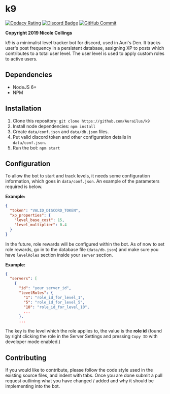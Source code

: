 # k9

[![Codacy Rating](https://img.shields.io/codacy/grade/a3bc75897a9c4553a320b2745a8f7f9f.svg?logo=codacy)](https://app.codacy.com/app/Aurailus/Zeus_cpp?utm_source=github.com&utm_medium=referral&utm_content=Aurailus/Zeus_cpp&utm_campaign=Badge_Grade_Settings)
[![Discord Badge](https://img.shields.io/discord/416379773976051712.svg?color=7289DA&label=discord&logo=discord&logoColor=white)](https://discord.gg/sT7APUG)
[![GitHub Commit](https://img.shields.io/github/commit-activity/m/aurailus/k9.svg?logo=github&label=commit%20activity)](https://github.com/Aurailus/k9/commits/master)

**Copyright 2019 Nicole Collings**

k9 is a minimalist level tracker bot for discord, used in Auri's Den. It tracks user's post frequency in a persistent database, assigning XP to posts which contributes to a total user level. The user level is used to apply custom roles to active users.

## Dependencies
* NodeJS 6+
* NPM

## Installation
1) Clone this repository: `git clone https://github.com/Aurailus/k9`
2) Install node dependencies: `npm install`
3) Create `data/conf.json` and `data/db.json` files.
4) Put valid discord token and other configuration details in `data/conf.json`.
5) Run the bot: `npm start`

## Configuration
To allow the bot to start and track levels, it needs some configuration information, which goes in `data/conf.json`. An example of the parameters required is below.

**Example:**
```json
{
  "token": "VALID_DISCORD_TOKEN",
  "xp_properties": {
    "level_base_cost": 15,
    "level_multiplier": 0.4
  }
}
```

In the future, role rewards will be configured within the bot. As of now to set role rewards, go in to the database file (`data/db.json`) and make sure you have `levelRoles` section inside your `server` section.

**Example:**
```json
{
  "servers": [
    {
      "id": "your_server_id",
      "levelRoles": {
        "1": "role_id_for_level_1",
        "5": "role_id_for_level_5",
        "10": "role_id_for_level_10",
        ...
      },
      ...
```

The key is the level which the role applies to, the value is the **role id** (found by right clicking the role in the Server Settings and pressing `Copy ID` with developer mode enabled.)

## Contributing
If you would like to contribute, please follow the code style used in the existing source files, and indent with tabs. Once you are done submit a pull request outlining what you have changed / added and why it should be implementing into the bot.
